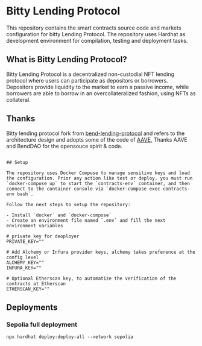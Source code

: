 # Bitty Lending Protocol

This repository contains the smart contracts source code and markets configuration for bitty Lending Protocol. The repository uses Hardhat as development environment for compilation, testing and deployment tasks.

## What is Bitty Lending Protocol?

Bitty Lending Protocol is a decentralized non-custodial NFT lending protocol where users can participate as depositors or borrowers. Depositors provide liquidity to the market to earn a passive income, while borrowers are able to borrow in an overcollateralized fashion, using NFTs as collateral.


## Thanks
Bitty lending protocol fork from [bend-lending-protocol](https://github.com/BendDAO/bend-lending-protocol) and refers to the architecture design and adopts some of the code of [AAVE](https://github.com/aave),
Thanks AAVE and BendDAO for the opensouce spirit & code.

```

## Setup

The repository uses Docker Compose to manage sensitive keys and load the configuration. Prior any action like test or deploy, you must run `docker-compose up` to start the `contracts-env` container, and then connect to the container console via `docker-compose exec contracts-env bash`.

Follow the next steps to setup the repository:

- Install `docker` and `docker-compose`
- Create an environment file named `.env` and fill the next environment variables

```

```
# private key for deoployer
PRIVATE_KEY=""

# Add Alchemy or Infura provider keys, alchemy takes preference at the config level
ALCHEMY_KEY=""
INFURA_KEY=""

# Optional Etherscan key, to automatize the verification of the contracts at Etherscan
ETHERSCAN_KEY=""

```

## Deployments

### Sepolia full deployment
```
npx hardhat deploy:deploy-all --network sepolia
```
